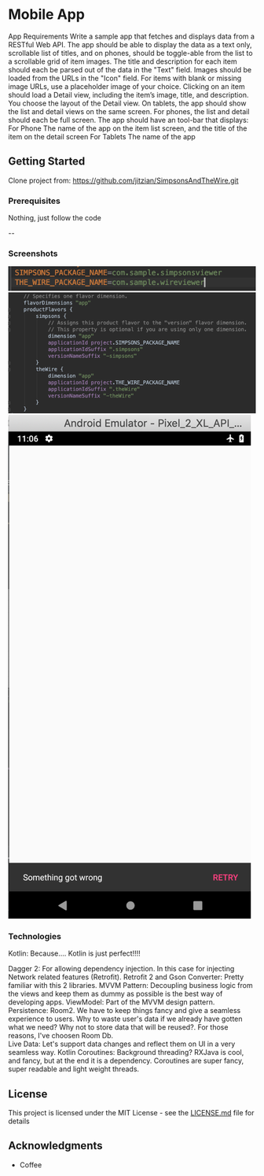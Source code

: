 # Mobile App

App Requirements
Write a sample app that fetches and displays data from a RESTful Web API.
The app should be able to display the data as a text only, scrollable list of titles, and on phones, should be toggle-able from the list to a
scrollable grid of item images.
The title and description for each item should each be parsed out of the data in the "Text" field. Images should be loaded from the URLs
in the "Icon" field. For items with blank or missing image URLs, use a placeholder image of your choice.
Clicking on an item should load a Detail view, including the item’s image, title, and description. You choose the layout of the Detail view.
On tablets, the app should show the list and detail views on the same screen. For phones, the list and detail should each be full screen.
The app should have an tool-bar that displays:
For Phone
The name of the app on the item list screen, and the title of the item on the detail screen
For Tablets
The name of the app

## Getting Started

Clone project from: https://github.com/jitzian/SimpsonsAndTheWire.git

### Prerequisites

Nothing, just follow the code

--
### Screenshots
![alt text](/screenshots/packageName.png "Package Name")
![alt text](/screenshots/flavorDimensions.png "Flavor Dimensions")
![alt text](/screenshots/noConnectivityScenario.png "Offline Error Handling")

### Technologies
Kotlin: Because.... Kotlin is just perfect!!!! 

Dagger 2: For allowing dependency injection. In this case for injecting Network related features (Retrofit).
Retrofit 2 and Gson Converter: Pretty familiar with this 2 libraries. 
MVVM Pattern: Decoupling business logic from the views and keep them as dummy as possible is the best way of 
developing apps.
ViewModel: Part of the MVVM design pattern.
Persistence: Room2. We have to keep things fancy and give a seamless experience to users. Why to waste user's data
if we already have gotten what we need? Why not to store data that will be reused?. For those reasons, I've choosen 
Room Db.    
Live Data: Let's support data changes and reflect them on UI in a very seamless way.
Kotlin Coroutines: Background threading? RXJava is cool, and fancy, but at the end it is a dependency. Coroutines are 
super fancy, super readable and light weight threads.  


## License

This project is licensed under the MIT License - see the [LICENSE.md](LICENSE.md) file for details

## Acknowledgments

* Coffee

